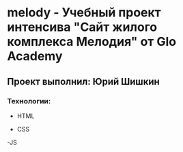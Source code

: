 # melody - Учебный проект интенсива "Сайт жилого комплекса Мелодия" от Glo Academy

## Проект выполнил: Юрий Шишкин

### Технологии:

- HTML

- CSS

-JS

